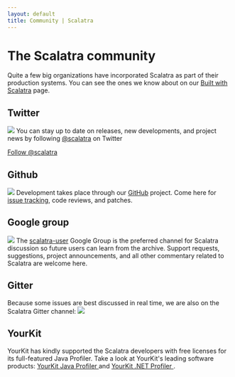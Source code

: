 ```yaml
---
layout: default
title: Community | Scalatra
---
```


<div class="page-header">
<h1>The Scalatra community</h1>
</div>

Quite a few big organizations have incorporated Scalatra as part of their
production systems. You can see the ones we know about on our
[Built with Scalatra](built-with.html) page.


<div class="row">
  <div class="span4">
    <h2>Twitter</h2>
    <p>
      <img src="/images/glyphicons/glyphicons_392_twitter.png"/>
      You can stay up to date on releases, new developments, and project news by following
      <a href="http://twitter.com/#!/scalatra">@scalatra</a> on Twitter
    </p>
    <a href="https://twitter.com/scalatra" class="twitter-follow-button" data-show-count="false" data-lang="en">Follow @scalatra</a>
    <script>
      !function(d,s,id){var js,fjs=d.getElementsByTagName(s)[0];if(!d.getElementById(id)){js=d.createElement(s);js.id=id;js.src="//platform.twitter.com/widgets.js";fjs.parentNode.insertBefore(js,fjs);}}(document,"script","twitter-wjs");
    </script>
  </div>
  <div class="span4">
    <h2>Github</h2>
    <p>
      <img src="/images/glyphicons/glyphicons_381_github.png"/>
      Development takes place through our <a href="http://github.com/scalatra/scalatra">GitHub</a> project.
      Come here for <a href="http://github.com/scalatra/scalatra/issues">issue tracking</a>, code reviews, and patches.
    </p>
  </div>
  <div class="span4">
    <h2>Google group</h2>
    <p>
      <img src="/images/glyphicons/glyphicons_362_google+_alt.png"/>
      The <a href="http://groups.google.com/group/scalatra-user">scalatra-user</a> Google Group
      is the preferred channel for Scalatra discussion so future users can learn from the archive.
      Support requests, suggestions, project announcements, and all other commentary related to Scalatra are welcome here.
    </p>
  </div>
  <div class="span4">
    <h2>Gitter</h2>
    <p>Because some issues are best discussed in real time, we are also on the Scalatra Gitter channel: <a href="https://gitter.im/scalatra/scalatra"><img src="https://badges.gitter.im/Join%20Chat.svg"></a></p>
  </div>
  <div class="span4">
    <h2>YourKit</h2>
    <p>
      YourKit has kindly supported the Scalatra developers with free licenses for
      its full-featured Java Profiler.
      Take a look at YourKit's leading software products:
      <a href="http://www.yourkit.com/java/profiler/index.jsp">
        YourKit Java Profiler
      </a> and
      <a href="http://www.yourkit.com/.net/profiler/index.jsp">
        YourKit .NET Profiler
      </a>.
    </p>
  </div>
</div>
